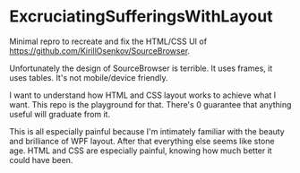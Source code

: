 # ExcruciatingSufferingsWithLayout
Minimal repro to recreate and fix the HTML/CSS UI of https://github.com/KirillOsenkov/SourceBrowser.

Unfortunately the design of SourceBrowser is terrible. It uses frames, it uses tables. It's not mobile/device friendly.

I want to understand how HTML and CSS layout works to achieve what I want. This repo is the playground for that. There's 0 guarantee that anything useful will graduate from it.

This is all especially painful because I'm intimately familiar with the beauty and brilliance of WPF layout. After that everything else seems like stone age. HTML and CSS are especially painful, knowing how much better it could have been.
